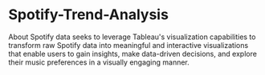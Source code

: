 # Spotify-Trend-Analysis
About Spotify data seeks to leverage Tableau's visualization capabilities to transform raw Spotify data into meaningful and interactive visualizations that enable users to gain insights, make data-driven decisions, and explore their music preferences in a visually engaging manner.
